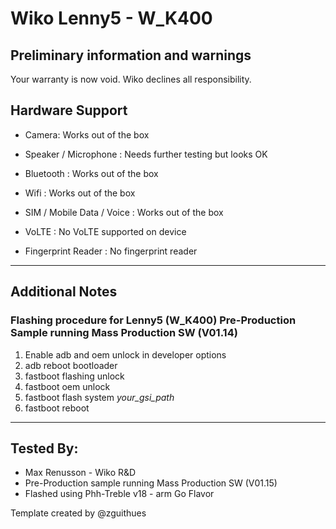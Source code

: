 # Wiko Lenny5 - W_K400

## Preliminary information and warnings
Your warranty is now void. Wiko declines all responsibility.

## Hardware Support

* Camera: Works out of the box

* Speaker / Microphone : Needs further testing but looks OK

* Bluetooth : Works out of the box

* Wifi : Works out of the box

* SIM / Mobile Data / Voice : Works out of the box

* VoLTE : No VoLTE supported on device

* Fingerprint Reader : No fingerprint reader

***
## Additional Notes
### Flashing procedure for Lenny5 (W_K400) Pre-Production Sample running Mass Production SW (V01.14)
1.	Enable adb and  oem unlock in developer options
2.	adb reboot bootloader
3.	fastboot flashing unlock
4.	fastboot oem unlock
5.	fastboot flash system  _your_gsi_path_
6.	fastboot reboot


***


## Tested By:
* Max Renusson - Wiko R&D
* Pre-Production sample running Mass Production SW (V01.15)
* Flashed using Phh-Treble v18 - arm Go Flavor 

Template created by @zguithues